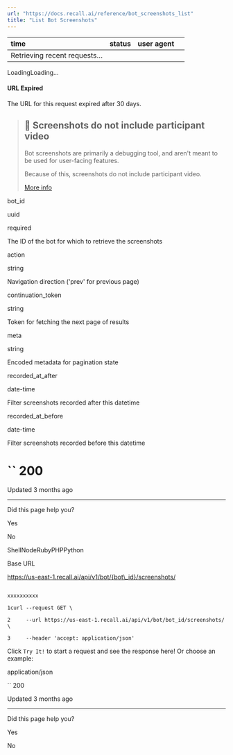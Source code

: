 ```yaml
---
url: "https://docs.recall.ai/reference/bot_screenshots_list"
title: "List Bot Screenshots"
---
```


| time | status | user agent |  |
| :-- | :-- | :-- | :-- |
| Retrieving recent requests… |

LoadingLoading…

#### URL Expired

The URL for this request expired after 30 days.

> ## 📘  Screenshots do not include participant video
>
> Bot screenshots are primarily a debugging tool, and aren't meant to be used for user-facing features.
>
> Because of this, screenshots do not include participant video.
>
> [More info](https://recallai.readme.io/docs/debugging-bots#bot-screenshots)

bot\_id

uuid

required

The ID of the bot for which to retrieve the screenshots

action

string

Navigation direction ('prev' for previous page)

continuation\_token

string

Token for fetching the next page of results

meta

string

Encoded metadata for pagination state

recorded\_at\_after

date-time

Filter screenshots recorded after this datetime

recorded\_at\_before

date-time

Filter screenshots recorded before this datetime

# `` 200

Updated 3 months ago

* * *

Did this page help you?

Yes

No

ShellNodeRubyPHPPython

Base URL

https://us-east-1.recall.ai/api/v1/bot/{bot\_id}/screenshots/

```

xxxxxxxxxx

1curl --request GET \

2     --url https://us-east-1.recall.ai/api/v1/bot/bot_id/screenshots/ \

3     --header 'accept: application/json'

```

Click `Try It!` to start a request and see the response here! Or choose an example:

application/json

`` 200

Updated 3 months ago

* * *

Did this page help you?

Yes

No